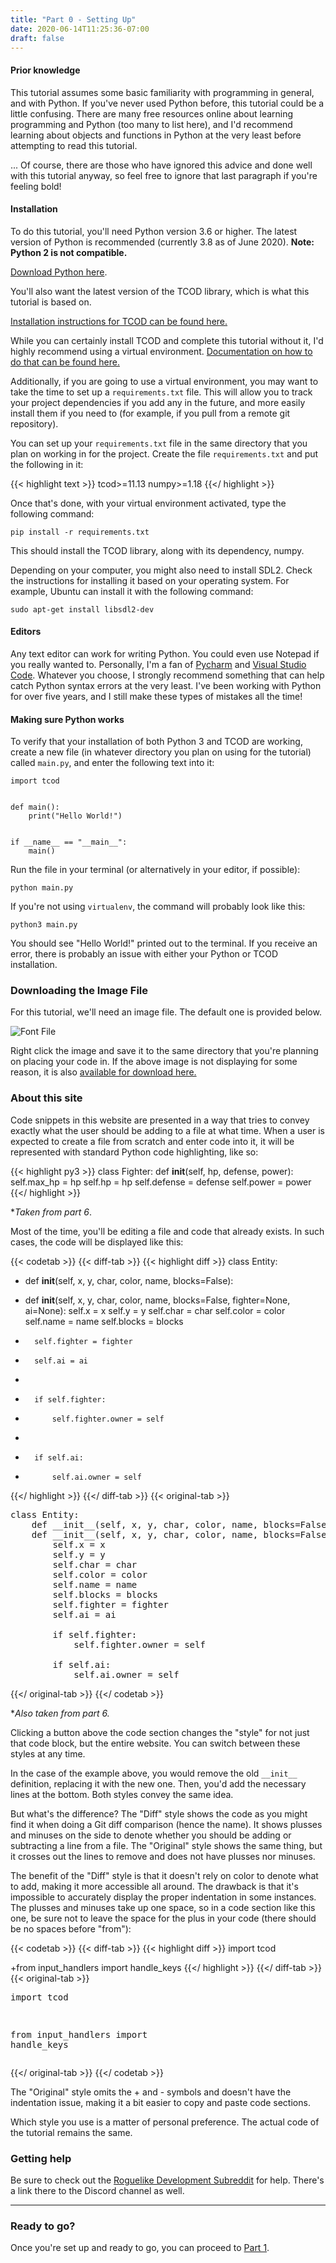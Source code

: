 ```yaml
---
title: "Part 0 - Setting Up"
date: 2020-06-14T11:25:36-07:00
draft: false
---
```

<script src="{{ .Site.BaseURL }}/js/codetabs.js"></script>

#### Prior knowledge

This tutorial assumes some basic familiarity with programming in
general, and with Python. If you've never used Python before, this
tutorial could be a little confusing. There are many free resources
online about learning programming and Python (too many to list here),
and I'd recommend learning about objects and functions in Python at the
very least before attempting to read this tutorial.

... Of course, there are those who have ignored this advice and done
well with this tutorial anyway, so feel free to ignore that last
paragraph if you're feeling bold\!

#### Installation

To do this tutorial, you'll need Python version 3.6 or higher. The
latest version of Python is recommended (currently 3.8 as of June
2020). **Note: Python 2 is not compatible.**

[Download Python here](https://www.python.org/downloads/).

You'll also want the latest version of the TCOD library, which is what
this tutorial is based on.

[Installation instructions for TCOD can be found
here.](https://python-tcod.readthedocs.io/en/latest/installation.html)

While you can certainly install TCOD and complete this tutorial without
it, I'd highly recommend using a virtual environment. [Documentation on
how to do that can be found
here.](https://docs.python.org/3/library/venv.html)

Additionally, if you are going to use a virtual environment, you may want to take the time to set up a `requirements.txt` file. This will allow you to track your project dependencies if you add any in the future, and more easily install them if you need to (for example, if you pull from a remote git repository).

You can set up your `requirements.txt` file in the same directory that you plan on working in for the project. Create the file `requirements.txt` and put the following in it:

{{< highlight text >}}
tcod>=11.13
numpy>=1.18
{{</ highlight >}}

Once that's done, with your virtual environment activated, type the following command:

`pip install -r requirements.txt`

This should install the TCOD library, along with its dependency, numpy.

Depending on your computer, you might also need to install SDL2.
Check the instructions for installing it based on your operating system.
For example, Ubuntu can install it with the following command:

`sudo apt-get install libsdl2-dev`

#### Editors

Any text editor can work for writing Python. You could even use Notepad
if you really wanted to. Personally, I'm a fan of
[Pycharm](https://www.jetbrains.com/pycharm/) and [Visual Studio
Code](https://code.visualstudio.com/). Whatever you choose, I strongly
recommend something that can help catch Python syntax errors at the very
least. I've been working with Python for over five years, and I still
make these types of mistakes all the time\!

#### Making sure Python works

To verify that your installation of both Python 3 and TCOD are working,
create a new file (in whatever directory you plan on using for the
tutorial) called `main.py`, and enter the following text into it:

```py3
import tcod


def main():
    print("Hello World!")


if __name__ == "__main__":
    main()
```

Run the file in your terminal (or alternatively in your editor, if
possible):

`python main.py`

If you're not using `virtualenv`, the command will probably look like
this:

`python3 main.py`

You should see "Hello World\!" printed out to the terminal. If you
receive an error, there is probably an issue with either your Python or
TCOD installation.

### Downloading the Image File

For this tutorial, we'll need an image file. The default one is provided below.

![Font File](/images/arial10x10.png)

Right click the image and save it to the same directory that you're planning on
placing your code in. If the above image is not displaying for some reason,
it is also [available for download here.](https://raw.githubusercontent.com/TStand90/roguelike_tutorial_revised/master/arial10x10.png)


### About this site

Code snippets in this website are presented in a way that tries to convey
exactly what the user should be adding to a file at what time. When a user
is expected to create a file from scratch and enter code into it, it will
be represented with standard Python code highlighting, like so:

{{< highlight py3 >}}
class Fighter:
    def __init__(self, hp, defense, power):
        self.max_hp = hp
        self.hp = hp
        self.defense = defense
        self.power = power
{{</ highlight >}}

**Taken from part 6*.

Most of the time, you'll be editing a file and code that already exists.
In such cases, the code will be displayed like this:

{{< codetab >}} {{< diff-tab >}} {{< highlight diff >}}
class Entity:
-   def __init__(self, x, y, char, color, name, blocks=False):
+   def __init__(self, x, y, char, color, name, blocks=False, fighter=None, ai=None):
        self.x = x
        self.y = y
        self.char = char
        self.color = color
        self.name = name
        self.blocks = blocks
+       self.fighter = fighter
+       self.ai = ai
+
+       if self.fighter:
+           self.fighter.owner = self
+
+       if self.ai:
+           self.ai.owner = self
{{</ highlight >}}
{{</ diff-tab >}}
{{< original-tab >}}
<pre>class Entity:
    <span class="crossed-out-text">def __init__(self, x, y, char, color, name, blocks=False):</span>
    <span class="new-text">def __init__(self, x, y, char, color, name, blocks=False, fighter=None, ai=None):</span>
        self.x = x
        self.y = y
        self.char = char
        self.color = color
        self.name = name
        self.blocks = blocks
        <span class="new-text">self.fighter = fighter
        self.ai = ai

        if self.fighter:
            self.fighter.owner = self

        if self.ai:
            self.ai.owner = self</span></pre>
{{</ original-tab >}}
{{</ codetab >}}

**Also taken from part 6.*

Clicking a button above the code section changes the "style" for not just that code block,
but the entire website. You can switch between these styles at any time.

In the case of the example above, you would remove the old `__init__` definition, replacing
it with the new one. Then, you'd add the necessary lines at the bottom. Both styles convey
the same idea.

But what's the difference? The "Diff" style shows the code as you might find it when doing
a Git diff comparison (hence the name). It shows plusses and minuses on the side to denote
whether you should be adding or subtracting a line from a file. The "Original" style shows
the same thing, but it crosses out the lines to remove and does not have plusses nor minuses.

The benefit of the "Diff" style is that it doesn't rely on color to denote what to add, making
it more accessible all around. The drawback is that it's impossible to accurately display the
proper indentation in some instances. The plusses and minuses take up one space, so in a code
section like this one, be sure not to leave the space for the plus in your code (there should
be no spaces before "from"):

{{< codetab >}}
{{< diff-tab >}}
{{< highlight diff >}}
import tcod

+from input_handlers import handle_keys
{{</ highlight >}}
{{</ diff-tab >}}
{{< original-tab >}}
    <pre>import tcod

<span class="new-text">from input_handlers import handle_keys</span></pre>
{{</ original-tab >}}
{{</ codetab >}}

The "Original" style omits the + and - symbols and doesn't have the indentation issue,
making it a bit easier to copy and paste code sections.

Which style you use is a matter of personal preference. The actual code of the tutorial
remains the same.

### Getting help

Be sure to check out the [Roguelike Development
Subreddit](https://www.reddit.com/r/roguelikedev) for help. There's a
link there to the Discord channel as well.

-----

### Ready to go?

Once you're set up and ready to go, you can proceed to [Part
1](/tutorials/tcod/v2/part-1).
